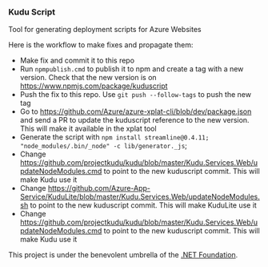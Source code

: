 ### Kudu Script

Tool for generating deployment scripts for Azure Websites

Here is the workflow to make fixes and propagate them:

- Make fix and commit it to this repo
- Run `npmpublish.cmd` to publish it to npm and create a tag with a new version. Check that the new version is on https://www.npmjs.com/package/kuduscript
- Push the fix to this repo. Use `git push --follow-tags` to push the new tag
- Go to https://github.com/Azure/azure-xplat-cli/blob/dev/package.json and send a PR to update the kuduscript reference to the new version. This will make it available in the xplat tool
- Generate the script with
  `npm install streamline@0.4.11;
  "node_modules/.bin/_node" -c lib/generator._js`;
- Change https://github.com/projectkudu/kudu/blob/master/Kudu.Services.Web/updateNodeModules.cmd to point to the new kuduscript commit. This will make Kudu use it
- Change https://github.com/Azure-App-Service/KuduLite/blob/master/Kudu.Services.Web/updateNodeModules.sh to point to the new kuduscript commit. This will make KuduLite use it
- Change https://github.com/projectkudu/kudu/blob/master/Kudu.Services.Web/updateNodeModules.cmd to point to the new kuduscript commit. This will make Kudu use it

This project is under the benevolent umbrella of the [.NET Foundation](http://www.dotnetfoundation.org/).
